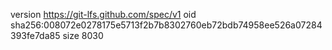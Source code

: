 version https://git-lfs.github.com/spec/v1
oid sha256:008072e0278175e5713f2b7b8302760eb72bdb74958ee526a07284393fe7da85
size 8030
